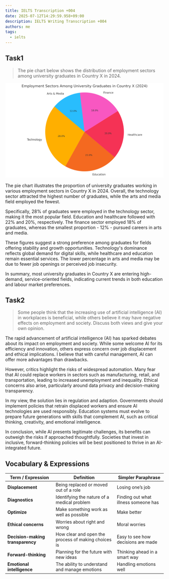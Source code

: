 ```yaml
---
title: IELTS Transcription +004
date: 2025-07-12T14:29:59.958+09:00
description: IELTS Writing Transcription +004
authors: me
tags:
  - ielts
---
```


## Task1

> The pie chart below shows the distribution of employment sectors among university graduates in Country X in 2024.

![task1](./assets/ielts-transcription-004.png)

The pie chart illustrates the proportion of university graduates working in various employment sectors in Country X in 2024. Overall, the technology sector attracted the highest number of graduates, while the arts and media field employed the fewest.

Specifically, 28% of graduates were employed in the technology sector, making it the most popular field. Education and healthcare followed with 22% and 20%, respectively. The finance sector employed 18% of graduates, whereas the smallest proportion - 12% - pursued careers in arts and media.

These figures suggest a strong preference among graduates for fields offering stability and growth opportunities. Technology's dominance reflects global demand for digital skills, while healthcare and education remain essential services. The lower percentage in arts and media may be due to fewer job openings or perceived job insecurity.

In summary, most university graduates in Country X are entering high-demand, service-oriented fields, indicating current trends in both education and labour market preferences.

## Task2

> Some people think that the increasing use of artificial intelligence (AI) in workplaces is beneficial, while others believe it may have negative effects on employment and society.
> Discuss both views and give your own opinion.

The rapid advancement of artificial intelligence (AI) has sparked debates about its impact on employment and society. While some welcome AI for its efficiency and innovation, others express concern over job displacement and ethical implications. I believe that with careful management, AI can offer more advantages than drawbacks.

However, critics highlight the risks of widespread automation. Many fear that AI could replace workers in sectors such as manufacturing, retail, and transportation, leading to increased unemployment and inequality. Ethical concerns also arise, particularly around data privacy and decision-making transparency.

In my view, the solution lies in regulation and adaption. Governments should implement policies that retrain displaced workers and ensure AI technologies are used responsibly. Education systems must evolve to prepare future generations with skills that complement AI, such as critical thinking, creativity, and emotional intelligence.

In conclusion, while AI presents legitimate challenges, its benefits can outweigh the risks if approached thoughtfully. Societies that invest in inclusive, forward-thinking policies will be best positioned to thrive in an AI-integrated future.

## Vocabulary & Expressions

| Term / Expression | Definition | Simpler Paraphrase |
| --- | --- | --- |
| **Displacement** | Being replaced or moved out of a role | Losing one’s job |
| **Diagnostics** | Identifying the nature of a medical problem | Finding out what illness someone has |
| **Optimize** | Make something work as well as possible | Make better |
| **Ethical concerns** | Worries about right and wrong | Moral worries |
| **Decision-making transparency** | How clear and open the process of making choices is | Easy to see how decisions are made |
| **Forward-thinking** | Planning for the future with new ideas | Thinking ahead in a smart way |
| **Emotional intelligence** | The ability to understand and manage emotions | Handling emotions well |
